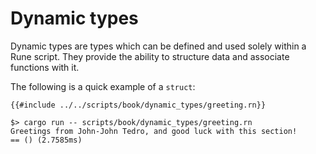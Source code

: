 # Dynamic types

Dynamic types are types which can be defined and used solely within a Rune
script. They provide the ability to structure data and associate functions with
it.

The following is a quick example of a `struct`:

```rune
{{#include ../../scripts/book/dynamic_types/greeting.rn}}
```

```text
$> cargo run -- scripts/book/dynamic_types/greeting.rn
Greetings from John-John Tedro, and good luck with this section!
== () (2.7585ms)
```
